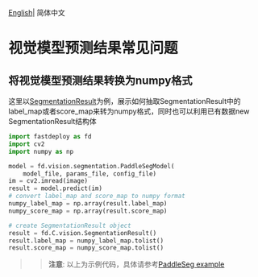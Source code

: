 [English](faq.md)| 简体中文
# 视觉模型预测结果常见问题

## 将视觉模型预测结果转换为numpy格式

这里以[SegmentationResult](./segmentation_result_CN.md)为例，展示如何抽取SegmentationResult中的label_map或者score_map来转为numpy格式，同时也可以利用已有数据new SegmentationResult结构体
``` python
import fastdeploy as fd
import cv2
import numpy as np

model = fd.vision.segmentation.PaddleSegModel(
    model_file, params_file, config_file)
im = cv2.imread(image)
result = model.predict(im)
# convert label_map and score_map to numpy format
numpy_label_map = np.array(result.label_map)
numpy_score_map = np.array(result.score_map)

# create SegmentationResult object
result = fd.C.vision.SegmentationResult()
result.label_map = numpy_label_map.tolist()
result.score_map = numpy_score_map.tolist()
```
>> **注意**: 以上为示例代码，具体请参考[PaddleSeg example](../../../examples/vision/segmentation/paddleseg/)
